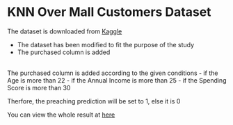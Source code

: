 # KNN Over Mall Customers Dataset

The dataset is downloaded from [Kaggle](https://www.kaggle.com/datasets/vjchoudhary7/customer-segmentation-tutorial-in-python)

- The dataset has been modified to fit the purpose of the study
- The purchased column is added  

<br>
The purchased column is added according to the given conditions 
- if the Age is more than 22
- if the Annual Income is more than 25
- if the Spending Score is more than 30

Therfore, the preaching prediction will be set to 1, else it is 0

You can view the whole result at [here]()

